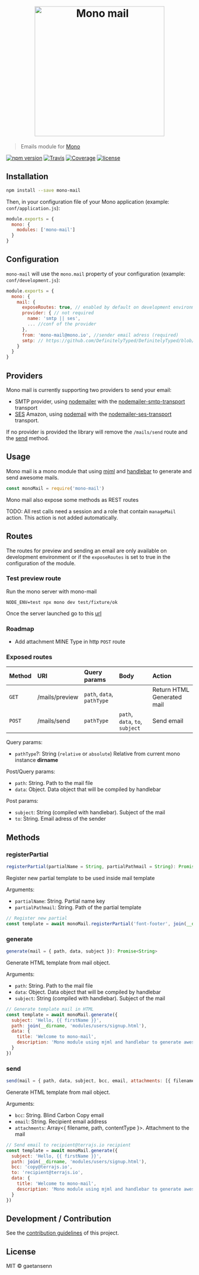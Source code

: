 <h1 align="center"><img src="https://user-images.githubusercontent.com/904724/37090727-b69ee98c-2205-11e8-8b25-0cbe40198d61.png" width="350" alt="Mono mail"/></h1>

> Emails module for [Mono](https://github.com/terrajs/mono)

[![npm version](https://img.shields.io/npm/v/mono-mail.svg)](https://www.npmjs.com/package/mono-mail)
[![Travis](https://img.shields.io/travis/terrajs/mono-mail/master.svg)](https://travis-ci.org/terrajs/mono-mail)
[![Coverage](https://img.shields.io/codecov/c/github/terrajs/mono-mail/master.svg)](https://codecov.io/gh/terrajs/mono-mail.js)
[![license](https://img.shields.io/github/license/terrajs/mono-mongodb.svg)](https://github.com/terrajs/mono-mail/blob/master/LICENSE)

## Installation

```bash
npm install --save mono-mail
```

Then, in your configuration file of your Mono application (example: `conf/application.js`):

```js
module.exports = {
  mono: {
    modules: ['mono-mail']
  }
}
```

## Configuration

`mono-mail` will use the `mono.mail` property of your configuration (example: `conf/development.js`):

```js
module.exports = {
  mono: {
    mail: {
      exposeRoutes: true, // enabled by default on development environment
      provider: { // not required
        name: 'smtp || ses',
        ... //conf of the provider
      },
      from: 'mono-mail@mono.io', //sender email adress (required)
      smtp: // https://github.com/DefinitelyTyped/DefinitelyTyped/blob/924fafffc09cfeb0267573af2c847cdbfcfa464d/types/nodemailer-smtp-transport/index.d.ts#L47
    }
  }
}
```

## Providers

Mono mail is currently supporting two providers to send your email:
- SMTP provider, using [nodemailer](https://github.com/nodemailer/nodemailer) with the [nodemailer-smtp-transport](https://github.com/nodemailer/nodemailer-smtp-transport) transport
- [SES](https://docs.aws.amazon.com/AWSJavaScriptSDK/latest/AWS/SES.html) Amazon, using [nodemail](https://github.com/nodemailer/nodemailer) with the [nodemailer-ses-transport](https://github.com/nodemailer/nodemailer-ses-transport) transport.

If no provider is provided the library will remove the `/mails/send` route and the [send](#send) method.

## Usage

Mono mail is a mono module that using [mjml](https://mjml.io/) and [handlebar](handlebarsjs.com) to generate and send awesome mails.

```js
const monoMail = require('mono-mail')
```

Mono mail also expose some methods as REST routes

TODO: All rest calls need a session and a role that contain `manageMail` action. This action is not added automatically.

## Routes

The routes for preview and sending an email are only available on development environment or if the `exposeRoutes` is set to true in the configuration of the module.

### Test preview route

Run the mono server with mono-mail
```
NODE_ENV=test npx mono dev test/fixture/ok
```
Once the server launched go to this [url](http://localhost:8000/mails/preview?data[title]=Welcome%20to%20mono-mail&data[description]=Mono%20mail%20is%20a%20mono%20module%20that%20using%20mjml%20and%20handlebar%20to%20generate%20and%20send%20awesome%20mails.&path=test/fixtures/ok/email-preview.html)

### Roadmap
- Add attachment MINE Type in http `POST` route

### Exposed routes

| Method | URI | Query params | Body | Action   |
| :------| :---| :------------| :-----| :--------|
| `GET`  | /mails/preview |  `path`, `data`, `pathType` | | Return HTML Generated mail |
| `POST`  | /mails/send   | `pathType` | `path`, `data`, `to`, `subject` | Send email |

Query params:
- `pathType`?: String (`relative` or `absolute`) Relative from current mono instance __dirname__

Post/Query params:
- `path`: String. Path to the mail file
- `data`: Object. Data object that will be compiled by handlebar

Post params:
- `subject`: String (compiled with handlebar). Subject of the mail
- `to`: String. Email adress of the sender

## Methods

### registerPartial

```js
registerPartial(partialName = String, partialPathmail = String): Promise<void>
```

Register new partial template to be used inside mail template

Arguments:
- `partialName`: String. Partial name key
- `partialPathmail`: String. Path of the partial template

```js
// Register new partial
const template = await monoMail.registerPartial('font-footer', join(__dirname, 'modules/mails/font-footer.html'))
```

### generate

```js
generate(mail = { path, data, subject }): Promise<String>
```

Generate HTML template from mail object.

Arguments:
- `path`: String. Path to the mail file
- `data`: Object. Data object that will be compiled by handlebar
- `subject`: String (compiled with handlebar). Subject of the mail

```js
// Generate template mail in HTML
const template = await monoMail.generate({
  subject: 'Hello, {{ firstName }}',
  path: join(__dirname, 'modules/users/signup.html'),
  data: {
    title: 'Welcome to mono-mail',
    description: 'Mono module using mjml and handlebar to generate awesome template mail and send it to your customers'
  }
})
```

### send

```js
send(mail = { path, data, subject, bcc, email, attachments: [{ filename, path, contentType }] }): Promise<void>
```

Generate HTML template from mail object.

Arguments:
- `bcc`: String. Blind Carbon Copy email
- `email`: String. Recipient email address
- `attachments`: Array<{ filename, path, contentType }>. Attachment to the mail


```js
// Send email to recipient@terrajs.io recipient
const template = await monoMail.generate({
  subject: 'Hello, {{ firstName }}',
  path: join(__dirname, 'modules/users/signup.html'),
  bcc: 'copy@terrajs.io',
  to: 'recipient@terrajs.io',
  data: {
    title: 'Welcome to mono-mail',
    description: 'Mono module using mjml and handlebar to generate awesome template mail and send it to your customers'
  }
})
```

## Development / Contribution

See the [contribution guidelines](CONTRIBUTING.md) of this project.

## License

MIT &copy; gaetansenn
